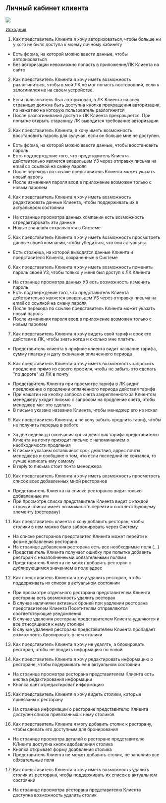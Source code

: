 ## Личный кабинет клиента

![](../../img/u)

[Исходник](../../src/uc-cllient-profile.wsd)

1. Как представитель Клиента я хочу авторизоваться, чтобы больше ни у кого не было доступа к моему личному кабинету

* Есть форма, на которой можно ввести данные, чтобы авторизоваться
* Без авторизации невозможно попасть в приложение/ЛК Клиента на сайте

2. Как представитель Клиента я хочу иметь возможность разлогиниться, чтобы в мой ЛК не мог попасть посторонний, если я залогинился не на своем устройстве.

* Если пользователь был авторизован, в ЛК Клиента на всех страницах должна быть доступна кнопка прекращения авторизации, по нажатию на которую пользователь разлогинится
* После разлогинивания доступ к ЛК Клиента прекращается. При попытке открыть стараницу ЛК выводится требование авторизации

3. Как представитель Клиента, я хочу иметь возможность восстановить пароль для сулучая, если он больше мне не доступен.

* Есть форма, на которой можно ввести данные, чтобы восстановить пароль
* Есть подтверждение того, что представитель Клиента действительно является владельцем УЗ через отправку письма на email со ссылкой на смену пароля
* После перехода по ссылке представитель Клиента может указать новый пароль
* После изменения пароля вход в приложение возможен только с новым паролем

4. Как представитель Клиента я хочу иметь возможность редактировать данные Клиента, чтобы поддерживать их в актуальносм состоянии

* На странице просмотра данных компании есть возможность отредактировать эти данные
* Новые значения сохраняются в Системе

5. Как представитель Клиента я хочу иметь возможность просмотреть данные своей компании, чтобы убедиться, что они актуальны

* Есть страница, на которой выводятся данные Клиента и представителя Клиента, сохраненные в Системе

6. Как представитель Клиента я хочу иметь возможность поменять пароль своей УЗ, чтобы только у меня был доступ к ЛК Клиента

* На странице просмотра данных УЗ есть возможность изменить пароль
* Есть подтверждение того, что представитель Клиента действительно является владельцем УЗ через отправку письма на email со ссылкой на смену пароля
* После перехода по ссылке представитель Клиента может указать новый пароль
* После изменения пароля вход в приложение возможен только с новым паролем

7. Как представитель Клиента я хочу видеть свой тариф и срок его действия в ЛК, чтобы знать когда и сколько мне платить.

* Представитель клиента в профиле клиента видит название тарифа, сумму платежу и дату окончания оплаченного периода

8. Как представитель Клиента я хочу иметь возможность запросить продление прямо из своего профиля, чтобы не забыть это сделать "по дороге" из ЛК в почту

* Представитель Клиента при просмотре тарифа в ЛК видит предложение о продлении оплаченного периода действия тарифа
* При нажатии на кнопку запроса счета закрепленного за Клиентом менеджеру уходит письмо с запросом на продление счета, чтобы менеджер мог это сделать
* В письме указано название Клиента, чтобы менеджер его не искал

9. Как представитель Клиента, я не хочу забыть продлить тариф, чтобы не получить перерыв в работе.

* За две недели до окончания срока действия тарифа представителю Клиента на почту приходит письмо с напоминанием о необходимости продления
* В письме указаны оставшийся срок действия, адрес почты менеджера и сообщние о том, что если последний не связался, то лучше написать ему самому
* В reply to письма стоит почта менеджера

10. Как представитель Клиента я хочу иметь возможность просмотреть список всех добавленных мной ресторанов

* Представитель Клиента на списке ресторанов видит только добавленные им
* При просмотре списка представитель Клиента видит с каждой строчки списка имеет возможность перейти к соответствующему элементу (ресторану)

11. Как представитель клиента я хочу добавить ресторан, чтобы столики в нем можно было забронировать через Систему

* На списке ресторанов представител Клиента может перейти к форме добавления ресторана
* На странице добавления ресторана есть все необходимые поля (...)
* Представитель Клиента получает ошибку при попытке добавить ресторан с незаполненными обязательными полями
* Представитель Клиента не может добавить ресторан с дублирующимся значением в поле адрес

12. Как представитель Клиента я хочу удалить ресторан, чтобы поддерживать их список в актуальном состоянии

* При просмотре отдельного ресторана представителем Клиента ресторана есть возможность удалить ресторан
* В случае наличияни активных броней при уадлении ресторана представителем Клиента Посетителям отправляются соответствующие уведомления
* В случае удаления ресторана представителем Клиента удаляются и все относящиеся к нему столики
* В случае удаления ресторана представителем Клиента пропадает возможность бронировать в нем столики

13. Как представитель Клиента я хочу не удалять, а блокировать ресторан, чтобы не вводить информацию по новой

14. Как представитель Клиента я хочу редактировать информацию о ресторане, чтобы подерживать ее в актуальном состоянии

* На странице просмотра ресторана представителем Клиента есть кнопка редактирования информации
* Кнопка дает отредактироват информацию

15. Как представитель Клиентя я хочу видеть столики, которые привязаны к ресторану

* На странице информации о ресторане представителю Клиента доступен список привязанных к нему столиков

16. Как представитель Клиента я могу добавить столик к ресторану, чтобы сделать его доступным для бронирования

* На странице просмотра деталей о ресторане представителю КЛиента доступна кнопк адобавления столика
* Кнопка открывает форму доабвления столика
* Представитель Клиента не может добавить столик, не заполнив все обязательные поля

17. Как представитель Клиента я хочу иметь возможность удалить столик из ресторана, чтобы поддерживать их список в актуальном состоянии

* На странице просмотра ресторана представителю Клиента доступна возможность удалить столик